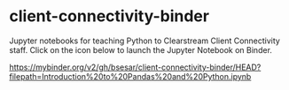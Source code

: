 # client-connectivity-binder
Jupyter notebooks for teaching Python to Clearstream Client Connectivity staff.
Click on the icon below to launch the Jupyter Notebook on Binder.

https://mybinder.org/v2/gh/bsesar/client-connectivity-binder/HEAD?filepath=Introduction%20to%20Pandas%20and%20Python.ipynb